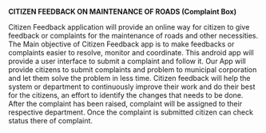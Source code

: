 **CITIZEN FEEDBACK ON MAINTENANCE OF ROADS (Complaint Box)**

Citizen Feedback application will provide an online way for citizen to give feedback or complaints for the maintenance of roads and other necessities. The Main objective of Citizen Feedback app is to make feedbacks or complaints easier to resolve, monitor and coordinate. This android app will provide a user interface to submit a complaint and follow it. Our App will provide citizens to submit complaints and problem to municipal corporation and let them solve the problem in less time. Citizen feedback will help the system or department to continuously improve their work and do their best for the citizens, an effort to identify the changes that needs to be done. After the complaint has been raised, complaint will be assigned to their respective department. Once the complaint is submitted citizen can check status there of complaint.
